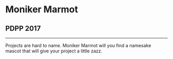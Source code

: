 # Moniker Marmot

## PDPP 2017

___

Projects are hard to name. Moniker Marmot will you find a namesake mascot that will give your project a little zazz.

